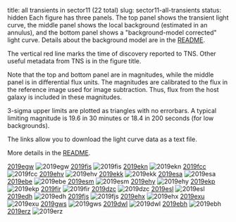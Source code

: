 title: all transients in sector11 (22 total)
slug: sector11-all-transients
status: hidden
  Each figure has three panels.  The top panel shows the transient light curve, the middle panel shows the local background (estimated in an annulus), and the bottom panel shows a "background-model corrected" light curve. Details about the background model are in the [README]({filename}../README/README.md). 
 
 The vertical red line marks the time of discovery reported to TNS. Other useful metadata from TNS is in the figure title.

 Note that the top and bottom panel are in magnitudes, while the middle panel is in differential flux units. The magnitudes are calibrated to the flux in the reference image used for image subtraction. Thus, flux from the host galaxy is included in these magnitudes. 

  3-sigma upper limits are plotted as triangles with no errorbars. A typical limiting magnitude is 19.6 in 30 minutes or 18.4 in 200 seconds (for low backgrounds).

The links allow you to download the light curve data as a text file. 

More details in the [README]({filename}../README/README.md).


[2019egw]({static}../../light_curves/sector11/lc_2019egw_cleaned)
![2019egw]({static}../../images/sector11/lc_2019egw_cleaned.png)
[2019fis]({static}../../light_curves/sector11/lc_2019fis_cleaned)
![2019fis]({static}../../images/sector11/lc_2019fis_cleaned.png)
[2019ekn]({static}../../light_curves/sector11/lc_2019ekn_cleaned)
![2019ekn]({static}../../images/sector11/lc_2019ekn_cleaned.png)
[2019fcc]({static}../../light_curves/sector11/lc_2019fcc_cleaned)
![2019fcc]({static}../../images/sector11/lc_2019fcc_cleaned.png)
[2019ehv]({static}../../light_curves/sector11/lc_2019ehv_cleaned)
![2019ehv]({static}../../images/sector11/lc_2019ehv_cleaned.png)
[2019ekk]({static}../../light_curves/sector11/lc_2019ekk_cleaned)
![2019ekk]({static}../../images/sector11/lc_2019ekk_cleaned.png)
[2019esa]({static}../../light_curves/sector11/lc_2019esa_cleaned)
![2019esa]({static}../../images/sector11/lc_2019esa_cleaned.png)
[2019ebe]({static}../../light_curves/sector11/lc_2019ebe_cleaned)
![2019ebe]({static}../../images/sector11/lc_2019ebe_cleaned.png)
[2019esm]({static}../../light_curves/sector11/lc_2019esm_cleaned)
![2019esm]({static}../../images/sector11/lc_2019esm_cleaned.png)
[2019ehy]({static}../../light_curves/sector11/lc_2019ehy_cleaned)
![2019ehy]({static}../../images/sector11/lc_2019ehy_cleaned.png)
[2019ekp]({static}../../light_curves/sector11/lc_2019ekp_cleaned)
![2019ekp]({static}../../images/sector11/lc_2019ekp_cleaned.png)
[2019fir]({static}../../light_curves/sector11/lc_2019fir_cleaned)
![2019fir]({static}../../images/sector11/lc_2019fir_cleaned.png)
[2019dzc]({static}../../light_curves/sector11/lc_2019dzc_cleaned)
![2019dzc]({static}../../images/sector11/lc_2019dzc_cleaned.png)
[2019esl]({static}../../light_curves/sector11/lc_2019esl_cleaned)
![2019esl]({static}../../images/sector11/lc_2019esl_cleaned.png)
[2019edh]({static}../../light_curves/sector11/lc_2019edh_cleaned)
![2019edh]({static}../../images/sector11/lc_2019edh_cleaned.png)
[2019fjs]({static}../../light_curves/sector11/lc_2019fjs_cleaned)
![2019fjs]({static}../../images/sector11/lc_2019fjs_cleaned.png)
[2019ehx]({static}../../light_curves/sector11/lc_2019ehx_cleaned)
![2019ehx]({static}../../images/sector11/lc_2019ehx_cleaned.png)
[2019exu]({static}../../light_curves/sector11/lc_2019exu_cleaned)
![2019exu]({static}../../images/sector11/lc_2019exu_cleaned.png)
[2019gws]({static}../../light_curves/sector11/lc_2019gws_cleaned)
![2019gws]({static}../../images/sector11/lc_2019gws_cleaned.png)
[2019dwl]({static}../../light_curves/sector11/lc_2019dwl_cleaned)
![2019dwl]({static}../../images/sector11/lc_2019dwl_cleaned.png)
[2019ebh]({static}../../light_curves/sector11/lc_2019ebh_cleaned)
![2019ebh]({static}../../images/sector11/lc_2019ebh_cleaned.png)
[2019erz]({static}../../light_curves/sector11/lc_2019erz_cleaned)
![2019erz]({static}../../images/sector11/lc_2019erz_cleaned.png)
